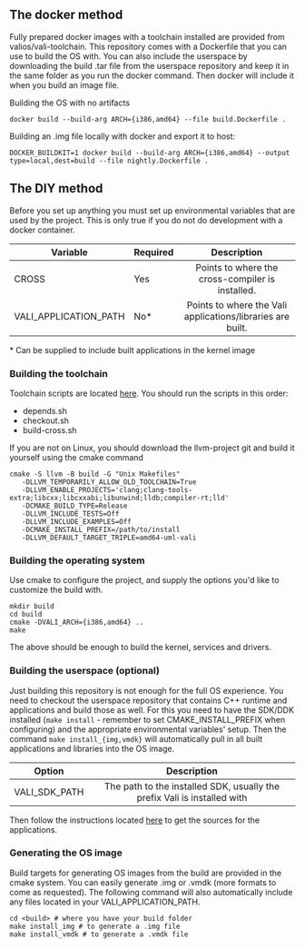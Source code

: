 ## The docker method

Fully prepared docker images with a toolchain installed are provided from valios/vali-toolchain. This repository
comes with a Dockerfile that you can use to build the OS with. You can also include the userspace
by downloading the build .tar file from the userspace repository and keep it in
the same folder as you run the docker command. Then docker will include it when you build an image file.

Building the OS with no artifacts
```
docker build --build-arg ARCH={i386,amd64} --file build.Dockerfile .
```

Building an .img file locally with docker and export it to host:
```
DOCKER_BUILDKIT=1 docker build --build-arg ARCH={i386,amd64} --output type=local,dest=build --file nightly.Dockerfile .
```

## The DIY method

Before you set up anything you must set up environmental variables that are used by
the project. This is only true if you do not do development with a docker container.

| Variable              | Required |                        Description                         |
|-----------------------|:---------|:----------------------------------------------------------:|
| CROSS                 | Yes      |      Points to where the cross-compiler is installed.      |
| VALI_APPLICATION_PATH | No\*     | Points to where the Vali applications/libraries are built. |

\* Can be supplied to include built applications in the kernel image

### Building the toolchain

Toolchain scripts are located [here](https://github.com/Meulengracht/vali-toolchain). You should run the scripts in this order:
- depends.sh
- checkout.sh
- build-cross.sh

If you are not on Linux, you should download the llvm-project git and build it yourself using the cmake command
```
cmake -S llvm -B build -G "Unix Makefiles" 
   -DLLVM_TEMPORARILY_ALLOW_OLD_TOOLCHAIN=True
   -DLLVM_ENABLE_PROJECTS='clang;clang-tools-extra;libcxx;libcxxabi;libunwind;lldb;compiler-rt;lld'
   -DCMAKE_BUILD_TYPE=Release
   -DLLVM_INCLUDE_TESTS=Off
   -DLLVM_INCLUDE_EXAMPLES=Off
   -DCMAKE_INSTALL_PREFIX=/path/to/install
   -DLLVM_DEFAULT_TARGET_TRIPLE=amd64-uml-vali
```

### Building the operating system

Use cmake to configure the project, and supply the options you'd like to customize the build
with.

```
mkdir build
cd build
cmake -DVALI_ARCH={i386,amd64} ..
make
```

The above should be enough to build the kernel, services and drivers.

### Building the userspace (optional)

Just building this repository is not enough for the full OS experience. You need to checkout the userspace
repository that contains C++ runtime and applications and build those as well. For this you need to have the
SDK/DDK installed (```make install``` - remember to set CMAKE_INSTALL_PREFIX when configuring) and
the appropriate environmental variables' setup. Then the command ```make install_{img,vmdk}``` will automatically
pull in all built applications and libraries into the OS image.

| Option        |                                  Description                                  |
|---------------|:-----------------------------------------------------------------------------:|
| VALI_SDK_PATH | The path to the installed SDK, usually the prefix Vali is installed with      |

Then follow the instructions located [here](https://github.com/Meulengracht/vali-userspace) to get the sources for the applications.

### Generating the OS image

Build targets for generating OS images from the build are provided in the cmake system. You
can easily generate .img or .vmdk (more formats to come as requested). The following command
will also automatically include any files located in your VALI_APPLICATION_PATH.

```
cd <build> # where you have your build folder
make install_img # to generate a .img file
make install_vmdk # to generate a .vmdk file
```
